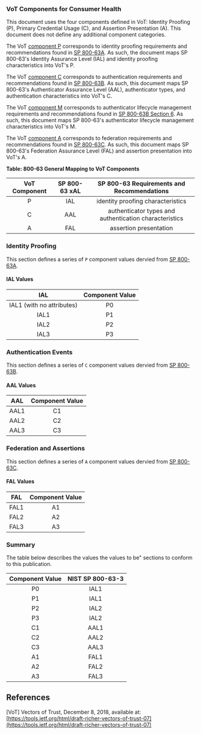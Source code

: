 ### VoT Components for Consumer Health

This document uses the four components defined in VoT: Identity Proofing (P), 
Primary Credential Usage (C), 
and Assertion Presentation (A). This document does not define any additional component categories.

The VoT [component P](https://tools.ietf.org/html/draft-richer-vectors-of-trust-07#section-2.1) corresponds to identity proofing requirements and recommendations found in [SP 800-63A](sp800-63a.html). As such, the document maps SP 800-63's Identity Assurance Level (IAL) and identity proofing characteristics into VoT's P.

The VoT [component C](https://tools.ietf.org/html/draft-richer-vectors-of-trust-07#section-2.2) corresponds to authentication requirements and recommendations found in [SP 800-63B](sp800-63b.html). As such, this document maps SP 800-63's Authenticator Assurance Level (AAL), authenticator types, and authentication characteristics into VoT's C.

The VoT [component M](https://tools.ietf.org/html/draft-richer-vectors-of-trust-07#section-2.3) corresponds to authenticator lifecycle management requirements and recommendations found in [SP 800-63B Section 6](sp800-63b.html#sec6). As such, this document maps SP 800-63's authenticator lifecycle management characteristics into VoT's M.

The VoT [component A](https://tools.ietf.org/html/draft-richer-vectors-of-trust-07#section-2.4) corresponds to federation requirements and recommendations found in [SP 800-63C](sp800-63c.html). As such, this document maps SP 800-63's Federation Assurance Level (FAL) and assertion presentation into VoT's A.

**Table: 800-63 General Mapping to VoT Components**

|VoT Component|SP 800-63 xAL|SP 800-63 Requirements and Recommendations|
|:----:|:--:|:--:|
|P|IAL|identity proofing characteristics|
|C|AAL|authenticator types and authentication characteristics|
|A|FAL|assertion presentation|


### Identity Proofing

This section defines a series of `P` component values dervied from [SP 800-63A](sp800-63a.html).

#### IAL Values

|IAL|Component Value|
|:----:|:--:|
|IAL1 (with no attributes)|P0|
|IAL1|P1|
|IAL2|P2|
|IAL3|P3|


### Authentication Events

This section defines a series of `C` component values dervied from [SP 800-63B](sp800-63b.html).

#### AAL Values

|AAL|Component Value|
|:----:|:--:|
|AAL1|C1|
|AAL2|C2|
|AAL3|C3|




### Federation and Assertions

This section defines a series of `A` component values dervied from [SP 800-63C](sp800-63c.html).

#### FAL Values

|FAL|Component Value|
|:----:|:--:|
|FAL1|A1|
|FAL2|A2|
|FAL3|A3|


### Summary

The table below describes the values the values to be" sections to conform to this publication.

|Component Value| NIST SP 800-63-3|
|:----:|:--:|
|P0|IAL1|
|P1|IAL1|
|P2|IAL2|
|P3|IAL2|
|C1|AAL1|
|C2|AAL2|
|C3|AAL3|
|A1|FAL1|
|A2|FAL2|
|A3|FAL3|

## References

[VoT] Vectors of Trust, December 8, 2018, available at: [https://tools.ietf.org/html/draft-richer-vectors-of-trust-07](https://tools.ietf.org/html/draft-richer-vectors-of-trust-07)
